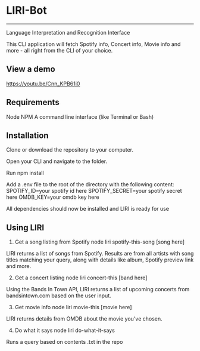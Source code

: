 # LIRI-Bot
-----
Language Interpretation and Recognition Interface


This CLI application will fetch Spotify info, Concert info, Movie info and more - all right from the CLI of your choice.

View a demo 
----
https://youtu.be/Cnn_KPB61i0


Requirements
-----
Node
NPM
A command line interface (like Terminal or Bash)

Installation
----
Clone or download the repository to your computer.

Open your CLI and navigate to the folder.

Run npm install

Add a .env file to the root of the directory with the following content:
SPOTIFY_ID=your spotify id here
SPOTIFY_SECRET=your spotify secret here
OMDB_KEY=your omdb key here

All dependencies should now be installed and LIRI is ready for use

Using LIRI
----
1. Get a song listing from Spotify
node liri spotify-this-song [song here]

LIRI returns a list of songs from Spotify. Results are from all artists with song titles matching your query, along with details like album, Spotify preview link and more.

2. Get a concert listing
node liri concert-this [band here]

Using the Bands In Town API, LIRI returns a list of upcoming concerts from bandsintown.com based on the user input.

3. Get movie info
node liri movie-this [movie here]

LIRI returns details from OMDB about the movie you've chosen.

4. Do what it says
node liri do-what-it-says

Runs a query based on contents .txt in the repo
